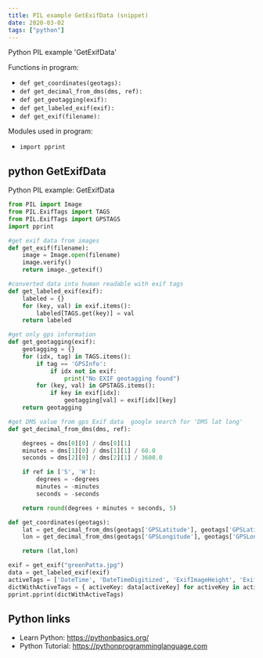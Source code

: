 ```yaml
---
title: PIL example GetExifData (snippet)
date: 2020-03-02
tags: ["python"]
---
```

Python PIL example 'GetExifData'

Functions in program: 
* `def get_coordinates(geotags):`
* `def get_decimal_from_dms(dms, ref):`
* `def get_geotagging(exif):`
* `def get_labeled_exif(exif):`
* `def get_exif(filename):`

Modules used in program: 
* `import pprint`

## python GetExifData

Python PIL example: GetExifData

```python
from PIL import Image
from PIL.ExifTags import TAGS
from PIL.ExifTags import GPSTAGS
import pprint

#get exif data from images
def get_exif(filename):
    image = Image.open(filename)
    image.verify()
    return image._getexif()

#converted data into human readable with exif tags
def get_labeled_exif(exif):
    labeled = {}
    for (key, val) in exif.items():
        labeled[TAGS.get(key)] = val
    return labeled

#get only gps information 
def get_geotagging(exif):
    geotagging = {}
    for (idx, tag) in TAGS.items():
        if tag == 'GPSInfo':
            if idx not in exif:
                print("No EXIF geotagging found")
        for (key, val) in GPSTAGS.items():
            if key in exif[idx]:
                geotagging[val] = exif[idx][key]
    return geotagging

#get DMS value from gps Exif data  google search for 'DMS lat long'
def get_decimal_from_dms(dms, ref):

    degrees = dms[0][0] / dms[0][1]
    minutes = dms[1][0] / dms[1][1] / 60.0
    seconds = dms[2][0] / dms[2][1] / 3600.0

    if ref in ['S', 'W']:
        degrees = -degrees
        minutes = -minutes
        seconds = -seconds

    return round(degrees + minutes + seconds, 5)

def get_coordinates(geotags):
    lat = get_decimal_from_dms(geotags['GPSLatitude'], geotags['GPSLatitudeRef'])
    lon = get_decimal_from_dms(geotags['GPSLongitude'], geotags['GPSLongitudeRef'])

    return (lat,lon)

exif = get_exif("greenPatta.jpg")
data = get_labeled_exif(exif)
activeTags = ['DateTime', 'DateTimeDigitized', 'ExifImageHeight', 'ExifImageWidth', 'Make', 'Model', 'Software', 'GPSInfo']
dictWithActiveTags = { activeKey: data[activeKey] for activeKey in activeTags }
pprint.pprint(dictWithActiveTags)


```

## Python links

- Learn Python: https://pythonbasics.org/
- Python Tutorial: https://pythonprogramminglanguage.com
